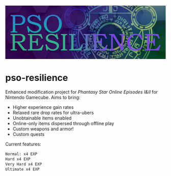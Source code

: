 ![PSO Resilience Banner](https://github.com/choogiesaur/pso-resilience/blob/master/resources/psor_banner_large.png)
# pso-resilience
Enhanced modification project for *Phantasy Star Online Episodes I&II* for Nintendo Gamecube. Aims to bring:
- Higher experience gain rates
- Relaxed rare drop rates for ultra-ubers
- Unobtainable items enabled
- Online-only items dispersed through offline play
- Custom weapons and armor!
- Custom quests

Current features:
```
Normal: x4 EXP
Hard x4 EXP
Very Hard x4 EXP
Ultimate x4 EXP
```
